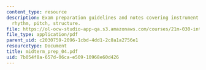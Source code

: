 ```yaml
---
content_type: resource
description: Exam preparation guidelines and notes covering instrument classification,
  rhythm, pitch, structure.
file: https://ol-ocw-studio-app-qa.s3.amazonaws.com/courses/21m-030-introduction-to-world-music-fall-2006/7b054f8a657d06cae50910968e60d426_midterm_prep_04.pdf
file_type: application/pdf
parent_uid: c2030759-2096-1cbd-4dd1-2c8a1a2756e1
resourcetype: Document
title: midterm_prep_04.pdf
uid: 7b054f8a-657d-06ca-e509-10968e60d426
---
```

